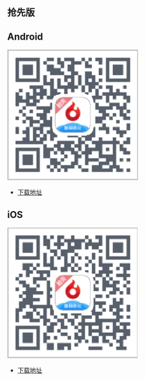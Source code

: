 
## 抢先版

## Android
![Android](./Yellow-Page/xt-android.png)
* [下载地址](https://www.pgyer.com/TniF)

## iOS
![iOS](./Yellow-Page/xt-ios.png)
* [下载地址](https://www.pgyer.com/RNv8)